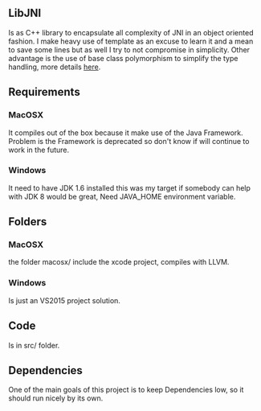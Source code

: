 ## LibJNI
Is as C++ library to encapsulate all complexity of JNI in an object oriented fashion. I make heavy use of template as an excuse to learn it and a mean to save some lines but as well I try to not compromise in simplicity. Other advantage is the use of base class polymorphism to simplify the type handling, more details [here]. 


## Requirements 

### MacOSX
It compiles out of the box because it make use of the Java Framework. Problem is the Framework is deprecated so don't know if will continue to work in the future. 


### Windows 
It need to have JDK 1.6 installed this was my target if somebody can help with JDK 8 would be great, Need JAVA_HOME environment variable. 


## Folders

### MacOSX 

the folder macosx/ include the xcode project, compiles with LLVM. 


### Windows 

Is just an VS2015 project solution. 


## Code 

Is in src/ folder. 


## Dependencies 

One of the main goals of this project is to keep Dependencies low, so it should run nicely by its own.


[here]: https://cesarvr.github.io/JNI/docs/jinvoke.html

